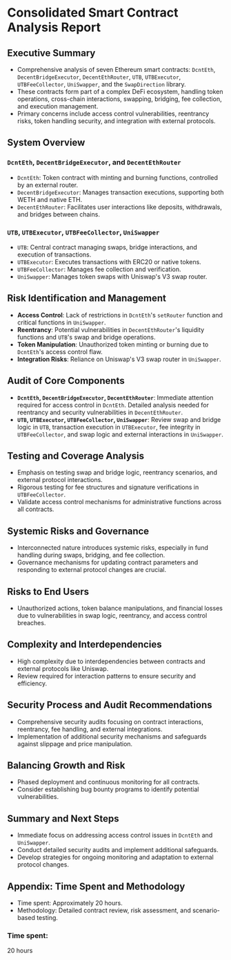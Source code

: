 # Consolidated Smart Contract Analysis Report

## Executive Summary
- Comprehensive analysis of seven Ethereum smart contracts: `DcntEth`, `DecentBridgeExecutor`, `DecentEthRouter`, `UTB`, `UTBExecutor`, `UTBFeeCollector`, `UniSwapper`, and the `SwapDirection` library.
- These contracts form part of a complex DeFi ecosystem, handling token operations, cross-chain interactions, swapping, bridging, fee collection, and execution management.
- Primary concerns include access control vulnerabilities, reentrancy risks, token handling security, and integration with external protocols.

## System Overview
### `DcntEth`, `DecentBridgeExecutor`, and `DecentEthRouter`
- `DcntEth`: Token contract with minting and burning functions, controlled by an external router.
- `DecentBridgeExecutor`: Manages transaction executions, supporting both WETH and native ETH.
- `DecentEthRouter`: Facilitates user interactions like deposits, withdrawals, and bridges between chains.

### `UTB`, `UTBExecutor`, `UTBFeeCollector`, `UniSwapper`
- `UTB`: Central contract managing swaps, bridge interactions, and execution of transactions.
- `UTBExecutor`: Executes transactions with ERC20 or native tokens.
- `UTBFeeCollector`: Manages fee collection and verification.
- `UniSwapper`: Manages token swaps with Uniswap's V3 swap router.

## Risk Identification and Management
- **Access Control**: Lack of restrictions in `DcntEth`'s `setRouter` function and critical functions in `UniSwapper`.
- **Reentrancy**: Potential vulnerabilities in `DecentEthRouter`'s liquidity functions and `UTB`'s swap and bridge operations.
- **Token Manipulation**: Unauthorized token minting or burning due to `DcntEth`'s access control flaw.
- **Integration Risks**: Reliance on Uniswap's V3 swap router in `UniSwapper`.

## Audit of Core Components
- **`DcntEth`, `DecentBridgeExecutor`, `DecentEthRouter`**: Immediate attention required for access control in `DcntEth`. Detailed analysis needed for reentrancy and security vulnerabilities in `DecentEthRouter`.
- **`UTB`, `UTBExecutor`, `UTBFeeCollector`, `UniSwapper`**: Review swap and bridge logic in `UTB`, transaction execution in `UTBExecutor`, fee integrity in `UTBFeeCollector`, and swap logic and external interactions in `UniSwapper`.

## Testing and Coverage Analysis
- Emphasis on testing swap and bridge logic, reentrancy scenarios, and external protocol interactions.
- Rigorous testing for fee structures and signature verifications in `UTBFeeCollector`.
- Validate access control mechanisms for administrative functions across all contracts.

## Systemic Risks and Governance
- Interconnected nature introduces systemic risks, especially in fund handling during swaps, bridging, and fee collection.
- Governance mechanisms for updating contract parameters and responding to external protocol changes are crucial.

## Risks to End Users
- Unauthorized actions, token balance manipulations, and financial losses due to vulnerabilities in swap logic, reentrancy, and access control breaches.

## Complexity and Interdependencies
- High complexity due to interdependencies between contracts and external protocols like Uniswap.
- Review required for interaction patterns to ensure security and efficiency.

## Security Process and Audit Recommendations
- Comprehensive security audits focusing on contract interactions, reentrancy, fee handling, and external integrations.
- Implementation of additional security mechanisms and safeguards against slippage and price manipulation.

## Balancing Growth and Risk
- Phased deployment and continuous monitoring for all contracts.
- Consider establishing bug bounty programs to identify potential vulnerabilities.

## Summary and Next Steps
- Immediate focus on addressing access control issues in `DcntEth` and `UniSwapper`.
- Conduct detailed security audits and implement additional safeguards.
- Develop strategies for ongoing monitoring and adaptation to external protocol changes.

## Appendix: Time Spent and Methodology
- Time spent: Approximately 20 hours.
- Methodology: Detailed contract review, risk assessment, and scenario-based testing.


### Time spent:
20 hours